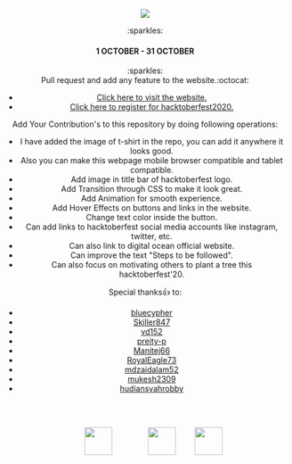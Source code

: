 <p align="center">
    <a href="https://hacktoberfest.digitalocean.com/" target="_blank">
    	<img src="https://hacktoberfest.digitalocean.com/assets/HF-full-logo-b05d5eb32b3f3ecc9b2240526104cf4da3187b8b61963dd9042fdc2536e4a76c.svg" >
    </a>
</p>
<center>:sparkles:<h4>1 OCTOBER - 31 OCTOBER</h4>:sparkles:<center>
Pull request and add any feature to the website.:octocat:
    
* [Click here to visit the website.](https://rakshit234.github.io/HacktoberFest2020/)
* [Click here to register for hacktoberfest2020.](https://hacktoberfest.digitalocean.com/)

Add Your Contribution's to this repository by doing following operations:
- I have added the image of t-shirt in the repo, you can add it anywhere it looks good.
- Also you can make this webpage mobile browser compatible and tablet compatible.
- Add image in title bar of hacktoberfest logo.
- Add Transition through CSS to make it look great.
- Add Animation for smooth experience.
- Add Hover Effects on buttons and links in the website.
- Change text color inside the button.
- Can add links to hacktoberfest social media accounts like instagram, twitter, etc.
- Can also link to digital ocean official website.
- Can improve the text "Steps to be followed".
- Can also focus on motivating others to plant a tree this hacktoberfest'20.

Special thanks:+1: to:

* [bluecypher](https://github.com/bluecypher)
* [Skiller847](https://github.com/Skiller847)
* [vd152](https://github.com/vd152)
* [preity-p](https://github.com/preity-p)
* [Manitej66](https://github.com/Manitej66)
* [RoyalEagle73](https://github.com/RoyalEagle73)
* [mdzaidalam52](https://github.com/mdzaidalam52)
* [mukesh2309](https://github.com/mukesh2309)
* [hudiansyahrobby](https://github.com/hudiansyahrobby)

<br />
<a href="https://ctt.ac/Vu1a7"><img src="https://www.flaticon.com/svg/static/icons/svg/733/733635.svg" width="50px" height="50px" style="padding:30px"/></a> 
<a href="https://www.facebook.com/sharer/sharer.php?u=https://hacktoberfest.digitalocean.com/"><img src="https://www.flaticon.com/svg/static/icons/svg/1384/1384005.svg" width="50px" height="50px" style="padding:30px"/></a> 
<a href="https://www.linkedin.com/sharing/share-offsite/?url=https://hacktoberfest.digitalocean.com/"><img src="https://www.flaticon.com/svg/static/icons/svg/1384/1384014.svg" width="50px" height="50px"/></a> 
